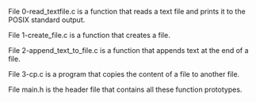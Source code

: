 File 0-read_textfile.c is a function that reads a text file and prints it to the POSIX standard output.



File 1-create_file.c is a function that creates a file.



File 2-append_text_to_file.c is a function that appends text at the end of a file.



File 3-cp.c is a program that copies the content of a file to another file.



File main.h is the header file that contains all these function prototypes.